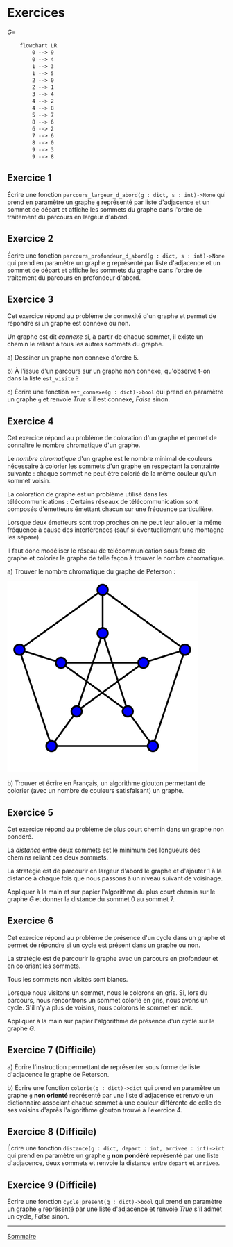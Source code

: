 # Exercices

$G =$

```mermaid
    flowchart LR
        0 --> 9
        0 --> 4
        1 --> 3
        1 --> 5
        2 --> 0
        2 --> 1
        3 --> 4
        4 --> 2
        4 --> 8
        5 --> 7
        8 --> 6
        6 --> 2
        7 --> 6
        8 --> 0
        9 --> 3
        9 --> 8
```

## Exercice 1

Écrire une fonction `parcours_largeur_d_abord(g : dict, s : int)->None` qui prend en paramètre un graphe `g` représenté par liste d'adjacence et un sommet de départ et affiche les sommets du graphe dans l'ordre de traitement du parcours en largeur d'abord.

## Exercice 2

Écrire une fonction `parcours_profondeur_d_abord(g : dict, s : int)->None` qui prend en paramètre un graphe `g` représenté par liste d'adjacence et un sommet de départ et affiche les sommets du graphe dans l'ordre de traitement du parcours en profondeur d'abord.

## Exercice 3

Cet exercice répond au problème de connexité d'un graphe et permet de répondre si un graphe est connexe ou non.

Un graphe est dit *connexe* si, à partir de chaque sommet, il existe un chemin le reliant à tous les autres sommets du graphe.

a) Dessiner un graphe non connexe d'ordre $5$.

b) À l'issue d'un parcours sur un graphe non connexe, qu'observe t-on dans la liste `est_visite` ?

c) Écrire une fonction `est_connexe(g : dict)->bool` qui prend en paramètre un graphe `g` et renvoie $True$ s'il est connexe, $False$ sinon.

## Exercice 4

Cet exercice répond au problème de coloration d'un graphe et permet de connaître le nombre chromatique d'un graphe.

Le *nombre chromatique* d'un graphe est le nombre minimal de couleurs nécessaire à colorier les sommets d'un graphe en respectant la contrainte suivante : chaque sommet ne peut être colorié de la même couleur qu'un sommet voisin.

La coloration de graphe est un problème utilisé dans les télécommunications : Certains réseaux de télécommunication sont composés d'émetteurs émettant chacun sur une fréquence particulière.

Lorsque deux émetteurs sont trop proches on ne peut leur allouer la même fréquence à cause des interférences (sauf si éventuellement une montagne les sépare).

Il faut donc modéliser le réseau de télécommunication sous forme de graphe et colorier le graphe de telle façon à trouver le nombre chromatique.

a) Trouver le nombre chromatique du graphe de Peterson :

![image](./../img/graphe_peterson.svg)

b) Trouver et écrire en Français, un algorithme glouton permettant de colorier (avec un nombre de couleurs satisfaisant) un graphe.

## Exercice 5

Cet exercice répond au problème de plus court chemin dans un graphe non pondéré.

La *distance* entre deux sommets est le minimum des longueurs des chemins reliant ces deux sommets.

La stratégie est de parcourir en largeur d'abord le graphe et d'ajouter $1$ à la distance à chaque fois que nous passons à un niveau suivant de voisinage.

Appliquer à la main et sur papier l'algorithme du plus court chemin sur le graphe $G$ et donner la distance du sommet $0$ au sommet $7$.

## Exercice 6

Cet exercice répond au problème de présence d'un cycle dans un graphe et permet de répondre si un cycle est présent dans un graphe ou non.

La stratégie est de parcourir le graphe avec un parcours en profondeur et en coloriant les sommets.

Tous les sommets non visités sont blancs.

Lorsque nous visitons un sommet, nous le colorons en gris. Si, lors du parcours, nous rencontrons un sommet colorié en gris, nous avons un cycle. S'il n'y a plus de voisins, nous colorons le sommet en noir.

Appliquer à la main sur papier l'algorithme de présence d'un cycle sur le graphe $G$.

## Exercice 7 (Difficile)

a) Écrire l'instruction permettant de représenter sous forme de liste d'adjacence le graphe de Peterson.

b) Écrire une fonction `colorie(g : dict)->dict` qui prend en paramètre un graphe `g` **non orienté** représenté par une liste d'adjacence et renvoie un dictionnaire associant chaque sommet à une couleur différente de celle de ses voisins d'après l'algorithme glouton trouvé à l'exercice $4$.

## Exercice 8 (Difficile)

Écrire une fonction `distance(g : dict, depart : int, arrivee : int)->int` qui prend en paramètre un graphe `g` **non pondéré** représenté par une liste d'adjacence, deux sommets et renvoie la distance entre `depart` et `arrivee`.

## Exercice 9 (Difficile)

Écrire une fonction `cycle_present(g : dict)->bool` qui prend en paramètre un graphe `g` représenté par une liste d'adjacence et renvoie $True$ s'il admet un cycle, $False$ sinon.

____________

[Sommaire](./../../../README.md)